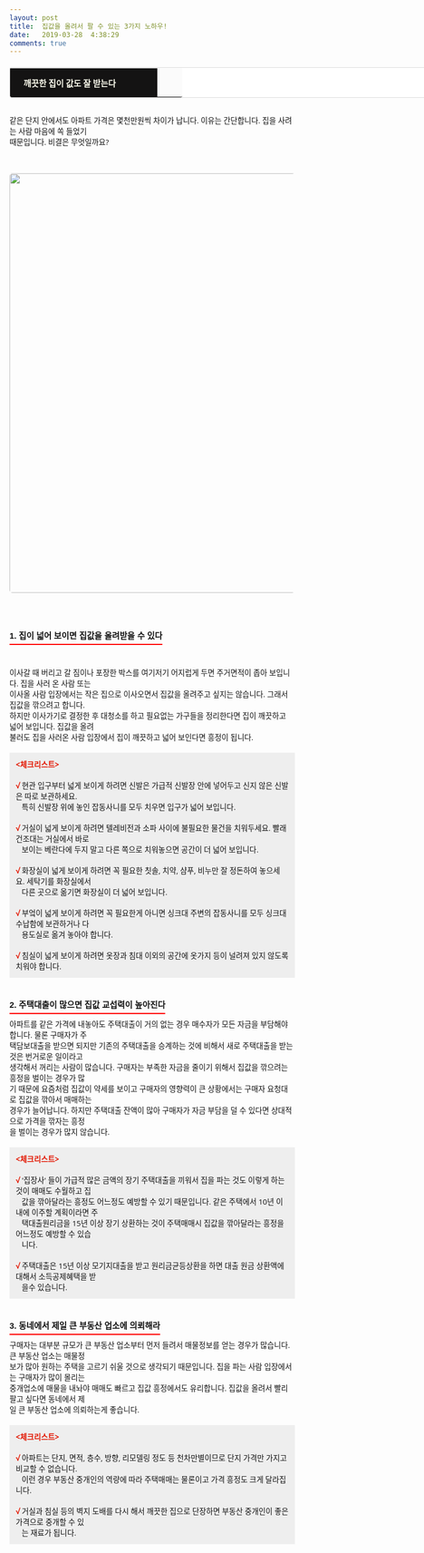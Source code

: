 ```yaml
---
layout: post
title:  집값을 올려서 팔 수 있는 3가지 노하우!
date:   2019-03-28  4:38:29
comments: true
---
```




<table width="99%" style='border-radius: 3px; border: 1px solid gainsboro; border-image: none; width: 738px; color: rgb(17, 17, 17); text-transform: none; text-indent: 0px; letter-spacing: normal; font-family: "Open Sans", "Helvetica Neue", Helvetica, Arial, sans-serif; font-size: 20px; font-style: normal; font-weight: 400; margin-bottom: 30px; word-spacing: 0px; white-space: normal; border-collapse: separate; border-spacing: 0px; orphans: 2; widows: 2; font-variant-ligatures: normal; font-variant-caps: normal; -webkit-text-stroke-width: 0px; text-decoration-style: initial; text-decoration-color: initial;' bgcolor="#ffffff" cellspacing="1" cellpadding="2"><tbody style="background-color: rgb(251, 251, 251);"><tr><td width="220" style="padding: 0.75em 1em; border-top-color: gainsboro; border-bottom-color: currentColor; border-left-color: currentColor; border-top-width: 1px; border-bottom-width: 0px; border-left-width: medium; border-top-style: solid; border-bottom-style: none; border-left-style: none; border-bottom-left-radius: 3px;" bgcolor="#141313" style-="border-bottom:#141313 1px solid; border-left:#141313 1px solid; border-top:#141313 1px solid; &#10;border-right:#141313 1px solid"><span style='color: rgb(0, 0, 0); font-family: "맑은 고딕", dotum, verdana; font-size: 11pt;'><strong><span syle="font-size:11pt"><font color="#fffff0">&nbsp;깨끗한 집이 값도 잘 받는다</font></span></strong></span></td><td style="border-width: 0px 0px 1px; border-style: solid; border-color: rgb(255, 255, 255) rgb(255, 255, 255) rgb(20, 19, 19); padding: 0.75em 1em; border-bottom-right-radius: 3px;"><span style="font-size: 11pt;"><font color="#000000">&nbsp;</font></span></td></tr></tbody></table><p><span style='color: rgb(17, 17, 17); text-transform: none; text-indent: 0px; letter-spacing: normal; font-family: "Open Sans", "Helvetica Neue", Helvetica, Arial, sans-serif; font-size: 10pt; font-style: normal; font-weight: 400; word-spacing: 0px; white-space: normal; orphans: 2; widows: 2; background-color: rgb(253, 253, 253); font-variant-ligatures: normal; font-variant-caps: normal; -webkit-text-stroke-width: 0px; text-decoration-style: initial; text-decoration-color: initial;'>﻿같은 단지 안에서도 아파트 가격은 몇천만원씩 차이가 납니다. 이유는 간단합니다. 집을 사려는 사람 마음에 쏙 들었기<br>때문입니다. 비결은 무엇일까요?</span><span style='color: rgb(17, 17, 17); text-transform: none; text-indent: 0px; letter-spacing: normal; font-family: "Open Sans", "Helvetica Neue", Helvetica, Arial, sans-serif; font-size: 10pt; font-style: normal; font-weight: 400; word-spacing: 0px; white-space: normal; orphans: 2; widows: 2; background-color: rgb(253, 253, 253); font-variant-ligatures: normal; font-variant-caps: normal; -webkit-text-stroke-width: 0px; text-decoration-style: initial; text-decoration-color: initial;'>﻿</span></p><span style='color: rgb(17, 17, 17); text-transform: none; text-indent: 0px; letter-spacing: normal; font-family: "Open Sans", "Helvetica Neue", Helvetica, Arial, sans-serif; font-size: 10pt; font-style: normal; font-weight: 400; word-spacing: 0px; white-space: normal; orphans: 2; widows: 2; background-color: rgb(253, 253, 253); font-variant-ligatures: normal; font-variant-caps: normal; -webkit-text-stroke-width: 0px; text-decoration-style: initial; text-decoration-color: initial;'><p>﻿</p>
<p style="margin: 0px; padding: 0px;"></p><div class="imageblock center" style="text-align: center; clear: both;"><span data-lightbox="lightbox" data-url="https://t1.daumcdn.net/cfile/tistory/132E10424F55AA4127?download"><img width="450" height="290" style="margin: 0px 0px 1rem; border-radius: 5px; width: 740px; height: auto; vertical-align: middle; display: block; cursor: pointer; max-width: 100%;" alt="" src="https://t1.daumcdn.net/cfile/tistory/132E10424F55AA4127" filemime="" filename="cfile3.uf@132E10424F55AA4127BAAB.jpg"></span></div><p style="padding: 0px; margin-top: 0px; margin-right: 0px; margin-bottom: 30px;"><span style="font-size: 10pt;"><br></span></p><h3 style='font: bold 11pt/normal "맑은 고딕", Dotum, sans-serif; margin: 0px; padding: 0px 0px 5px; border-bottom-color: rgb(255, 0, 0); border-bottom-width: 2px; border-bottom-style: solid; float: left; font-size-adjust: none; font-stretch: normal;'>1. 집이 넓어 보이면 집값을 올려받을 수 있다</h3><p><br></p><div><br><span style="font-size: 10pt;">﻿<br>이사갈 때 버리고 갈 짐이나 포장한 박스를 여기저기 어지럽게 두면 주거면적이 좁아 보입니다. 집을 사러 온 사람 또는<br>이사올 사람 입장에서는 작은 집으로 이사오면서 집값을 올려주고 싶지는 않습니다. 그래서 집값을 깎으려고 합니다.<br>하지만 이사가기로 결정한 후 대청소를 하고 필요없는 가구들을 정리한다면 집이 깨끗하고 넓어 보입니다. 집값을 올려<br>불러도 집을 사러온 사람 입장에서 집이 깨끗하고 넓어 보인다면 흥정이 됩니다.<span>&nbsp;</span><br><br><div class="txc-textbox" style="padding: 10px; border: 1px solid rgb(238, 238, 238); border-image: none; background-color: rgb(238, 238, 238);"><strong><font color="#e31600">&lt;체크리스트&gt;</font></strong><br><br><font color="#e31600"><strong>√</strong></font>&nbsp;현관 입구부터 넓게 보이게 하려면 신발은 가급적 신발장 안에 넣어두고 신지 않은 신발은 따로 보관하세요.&nbsp;<br>&nbsp;&nbsp; 특히 신발장 위에 놓인 잡동사니를 모두 치우면 입구가 넓어 보입니다.<br><br><font color="#e31600"><strong>√</strong></font>&nbsp;거실이 넓게 보이게 하려면 텔레비전과 소파 사이에 불필요한 물건을 치워두세요. 빨래 건조대는 거실에서 바로<br>&nbsp; &nbsp;보이는 베란다에 두지 말고 다른 쪽으로 치워놓으면 공간이 더 넓어 보입니다.<br><br><font color="#e31600"><strong>√</strong></font>&nbsp;화장실이 넓게 보이게 하려면 꼭 필요한 칫솔, 치약, 샴푸, 비누만 잘 정돈하여 놓으세요. 세탁기를 화장실에서&nbsp;<br>&nbsp; &nbsp;다른 곳으로 옮기면 화장실이 더 넓어 보입니다.<br><br><strong><font color="#e31600">√</font></strong>&nbsp;부엌이 넓게 보이게 하려면 꼭 필요한게 아니면 싱크대 주변의 잡동사니를 모두 싱크대 수납함에 보관하거나 다<br>&nbsp;&nbsp;&nbsp;용도실로 옮겨 놓아야 합니다.<br><br><font color="#e31600"><strong>√</strong></font>&nbsp;침실이 넓게 보이게 하려면 옷장과 침대 이외의 공간에 옷가지 등이 널려져 있지 않도록 치워야 합니다.<br></div><br><br><h3 style='font: bold 11pt/normal "맑은 고딕", Dotum, sans-serif; margin: 0px; padding: 0px 0px 5px; border-bottom-color: rgb(255, 0, 0); border-bottom-width: 2px; border-bottom-style: solid; float: left; font-size-adjust: none; font-stretch: normal;'>2. 주택대출이 많으면 집값 교섭력이 높아진다</h3><div><br><span style="font-size: 10pt;"><br>﻿아파트를 같은 가격에 내놓아도 주택대출이 거의 없는 경우 매수자가 모든 자금을 부담해야 합니다. 물론 구매자가&nbsp;주<br>택담보대출을 받으면 되지만 기존의 주택대출을 승계하는 것에 비해서 새로 주택대출을 받는 것은 번거로운 일이라고<span>&nbsp;</span><br>생각해서 꺼리는 사람이 많습니다. 구매자는 부족한 자금을 줄이기 위해서 집값을 깎으려는 흥정을 벌이는 경우가 많<br>기 때문에 요즘처럼 집값이 약세를 보이고 구매자의 영향력이 큰 상황에서는 구매자 요청대로 집값을 깎아서 매매하는<br>경우가 늘어납니다. 하지만 주택대출 잔액이 많아 구매자가 자금 부담을 덜 수 있다면 상대적으로 가격을 깎자는 흥정<br>을 벌이는 경우가 많지 않습니다.<br><br><div class="txc-textbox" style="padding: 10px; border: 1px solid rgb(238, 238, 238); border-image: none; background-color: rgb(238, 238, 238);"><strong><font color="#e31600">&lt;체크리스트&gt;</font></strong><br><strong><font color="#e31600"><br>√</font></strong>&nbsp;'집장사' 들이 가급적 많은 금액의 장기 주택대출을 끼워서 집을 파는 것도 이렇게 하는 것이 매매도 수월하고 집<br>&nbsp; &nbsp;값을 깎아달라는 흥정도 어느정도 예방할 수 있기 때문입니다. 같은 주택에서 10년 이내에 이주할 계획이라면 주<br>&nbsp;&nbsp; 택대출원리금을 15년 이상 장기 상환하는 것이 주택매매시 집값을 깎아달라는 흥정을 어느정도 예방할 수 있습<br>&nbsp; &nbsp;니다.<br><strong><font color="#e31600"><br>√</font></strong>&nbsp;주택대출은 15년 이상 모기지대출을 받고 원리금균등상환을 하면 대출 원금 상환액에 대해서 소득공제혜택을 받<br>&nbsp;&nbsp; 을수 있습니다.<br></div><br><br><h3 style='font: bold 11pt/normal "맑은 고딕", Dotum, sans-serif; margin: 0px; padding: 0px 0px 5px; border-bottom-color: rgb(255, 0, 0); border-bottom-width: 2px; border-bottom-style: solid; float: left; font-size-adjust: none; font-stretch: normal;'>3. 동네에서 제일 큰 부동산 업소에 의뢰해라</h3><div><br><br>구매자는 대부분 규모가 큰 부동산 업소부터 먼저 들려서 매물정보를 얻는 경우가 많습니다. 큰 부동산 업소는 매물정<br>보가 많아 원하는 주택을 고르기 쉬울 것으로 생각되기 때문입니다. 집을 파는 사람 입장에서는 구매자가 많이 몰리는<br>중개업소에 매물을 내놔야 매매도 빠르고 집값 흥정에서도 유리합니다. 집값을 올려서 빨리 팔고 싶다면 동네에서 제<br>일 큰 부동산 업소에 의뢰하는게 좋습니다.<br><br><div class="txc-textbox" style="padding: 10px; border: 1px solid rgb(238, 238, 238); border-image: none; background-color: rgb(238, 238, 238);"><strong><font color="#e31600">&lt;체크리스트&gt;</font></strong><br><br><strong><font color="#e31600">√</font></strong>&nbsp;아파트는 단지, 면적, 층수, 방향, 리모델링 정도 등 천차만별이므로 단지 가격만 가지고 비교할 수 없습니다.<span>&nbsp;</span><br>&nbsp; &nbsp;이런 경우 부동산 중개인의 역량에 따라 주택매매는 물론이고 가격 흥정도 크게 달라집니다.<br><br><strong><font color="#e31600">√</font></strong>&nbsp;거실과 침실 등의 벽지 도배를 다시 해서 깨끗한 집으로 단장하면 부동산 중개인이 좋은 가격으로 중개할 수 있<br>&nbsp;&nbsp; 는 재료가 됩니다.</div></div></span></div></span></div></span>
